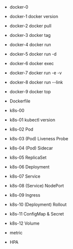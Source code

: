 * docker-0
* docker-1 docker version
* docker-2 docker pull
* docker-3 docker tag
* docker-4 docker run
* docker-5 docker run -d
* docker-6 docker exec
* docker-7 docker run -e -v
* docker-8 docker run --link
* docker-9 docker top

* Dockerfile

* k8s-00
* k8s-01 kubectl version
* k8s-02 Pod
* k8s-03 (Pod) Liveness Probe
* k8s-04 (Pod) Sidecar
* k8s-05 ReplicaSet
* k8s-06 Deployment
* k8s-07 Service
* k8s-08 (Service) NodePort
* k8s-09 Ingress
* k8s-10 (Deployment) Rollout
* k8s-11 ConfigMap & Secret
* k8s-12 Volume
* metric
* HPA
